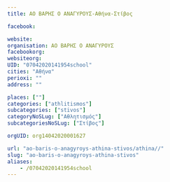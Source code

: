 ```yaml
---
title: ΑΟ ΒΑΡΗΣ Ο ΑΝΑΓΥΡΟΥΣ-Αθήνα-Στίβος

facebook:

website:
organisation: ΑΟ ΒΑΡΗΣ Ο ΑΝΑΓΥΡΟΥΣ
facebookorg:
websiteorg:
UID: "07042020141954school"
cities: "Αθήνα"
perioxi: ""
address: ""

places: [""]
categories: ["athlitismos"]
subcategories: ["stivos"]
categoryNoSLug: ["Αθλητισμός"]
subcategoriesNoSLug: ["Στίβος"]

orgUID: org14042020001627

url: "ao-baris-o-anagyroys-athina-stivos/athina//"
slug: "ao-baris-o-anagyroys-athina-stivos"
aliases:
    - /07042020141954school
---
```





